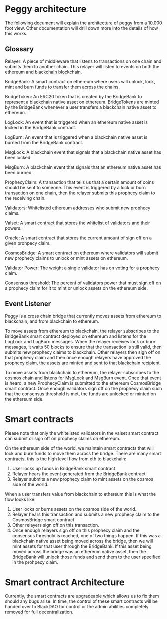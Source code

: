 # Peggy architecture

The following document will explain the architecture of peggy from a 10,000 foot view. Other documentation will drill down more into the details of how this works.


## Glossary
Relayer: A piece of middleware that listens to transactions on one chain and submits them to another chain. This relayer will listen to events on both the ethereum and blackchain blockchain.

BridgeBank: A smart contract on ethereum where users will unlock, lock, mint and burn funds to transfer them across the chains.

BridgeToken: An ERC20 token that is created by the BridgeBank to represent a blackchain native asset on ethereum. BridgeTokens are minted by the BridgeBank whenever a user transfers a blackchain native asset to ethereum.

LogLock: An event that is triggered when an ethereum native asset is locked in the BridgeBank contract.

LogBurn: An event that is triggered when a blackchain native asset is burned from the BridgeBank contract.

MsgLock: A blackchain event that signals that a blackchain native asset has been locked.

MsgBurn: A blackchain event that signals that an ethereum native asset has been burned.

ProphecyClaim: A transaction that tells us that a certain amount of coins should be sent to someone. This event is triggered by a lock or burn transaction on one chain, then the relayer submits this prophecy claim to the receiving chain.

Validators: Whitelisted ethereum addresses who submit new prophecy claims.

Valset: A smart contract that stores the whitelist of validators and their powers.

Oracle: A smart contract that stores the current amount of sign off on a given prohpecy claim.

CosmosBridge: A smart contract on ethereum where validators will submit new prophecy claims to unlock or mint assets on ethereum.

Validator Power: The weight a single validator has on voting for a prophecy claim.

Consensus threshold: The percent of validators power that must sign off on a prophecy claim for it to mint or unlock assets on the ethereum side.


## Event Listener

Peggy is a cross chain bridge that currently moves assets from ethereum to blackchain, and from blackchain to ethereum. 

To move assets from ethereum to blackchain, the relayer subscribes to the BridgeBank smart contract deployed on ethereum and listens for the LogLock and LogBurn messages. When the relayer receives lock or burn messages, it waits 50 blocks to ensure that the transaction is still valid, then submits new prophecy claims to blackchain. Other relayers then sign off on that prophecy claim and then once enough relayers have approved the prophecy claim, the assets are minted and sent to that blackchain recipient.

To move assets from blackchain to ethereum, the relayer subscribes to the cosmos chain and listens for MsgLock and MsgBurn event. Once that event is heard, a new ProphecyClaim is submitted to the ethereum CosmosBridge smart contract. Once enough validators sign off on the prophecy claim such that the consensus threshold is met, the funds are unlocked or minted on the ethereum side.

# Smart contracts

Please note that only the whitelisted validators in the valset smart contract can submit or sign off on prophecy claims on ethereum.

On the ethereum side of the world, we maintain smart contracts that will lock and burn funds to move them across the bridge. There are many smart contracts, this is the high level flow from eth to blackchain:
1. User locks up funds in BridgeBank smart contract
2. Relayer hears the event generated from the BridgeBank contract
3. Relayer submits a new prophecy claim to mint assets on the cosmos side of the world.

When a user transfers value from blackchain to ethereum this is what the flow looks like:
1. User locks or burns assets on the cosmos side of the world.
2. Relayer hears this transaction and submits a new prophecy claim to the CosmosBridge smart contract
3. Other relayers sign off on this transaction.
4. Once enough relayers sign off on this prophecy claim and the consensus threshold is reached, one of two things happen. If this was a blackchain native asset being moved across the bridge, then we will mint assets for that user through the BridgeBank. If this asset being moved across the bridge was an ethereum native asset, then the BridgeBank will unlock those funds and send them to the user specified in the prohpecy claim.

# Smart contract Architecture
Currently, the smart contracts are upgradeable which allows us to fix them should any bugs arise. In time, the control of these smart contracts will be handed over to BlackDAO for control or the admin abilities completely removed for full decentralization.
